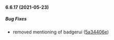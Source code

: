 #### 6.6.17 (2021-05-23)

##### Bug Fixes

*  removed mentioning of badgerui ([5a34406e](https://github.com/IgorSzyporyn/storybook-facelift/commit/5a34406e1fd39999219226f4cfbdd3ebe2c0038b))

